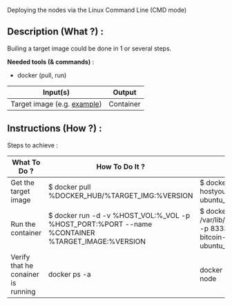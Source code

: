 Deploying the nodes via the Linux Command Line (CMD mode)

Description (What ?) :
-
Builing a target image could be done in 1 or several steps.  

__Needed tools (& commands)__ : 
* docker (pull, run)

<table>
    <thead>
        <tr>
            <th>Input(s)</th>
            <th>Output</th>
        </tr>
    </thead>
    <tbody>
        <tr>
        <td>Target image (e.g. <A href="https://hub.docker.com/r/hostyournode/bitcoind_pkg-ubuntu_arm32v7/">example</A>)</td>
        <td>Container</td>
        </tr>
    </tbody>
</table>

Instructions (How ?) :
--
Steps to achieve : 
<table>
    <thead>
        <tr>
            <th>What To Do ?</th>
            <th>How To Do It ?</th>
            <th>Example</th>
        </tr>
    </thead>
    <tbody>
        <tr>
            <td>Get the target image</td>
            <td>$ docker pull %DOCKER_HUB/%TARGET_IMG:%VERSION</td>
            <td>$ docker pull hostyournode/bitcoind_pkg-ubuntu_amd64:0.17.0</td>
        </tr>
        <tr>
            <td>Run the container</td>
            <td>$ docker run -d -v %HOST_VOL:%_VOL -p %HOST_PORT:%PORT --name %CONTAINER %TARGET_IMAGE:%VERSION</td>
            <td>$ docker run -d -v /var/lib/bitcoin:/var/lib/bitcoin -p 8333:8333 --name bitcoin-node bitcoind_pkg-ubuntu_amd64:0.17.0</td>
        </tr>
        <td>Verify that he conainer is running</td>
            <td>docker ps -a</td>
            <td>docker ps -a | grep bitcoin-node</td>
        </tr>
    </tbody>
</table>
